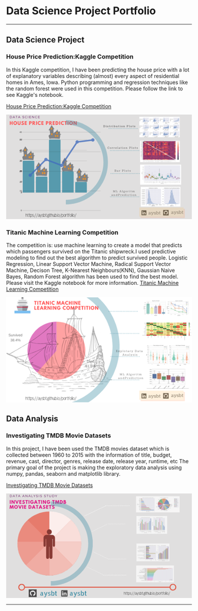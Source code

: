 # Data Science Project Portfolio

---

## Data Science Project
### House Price Prediction:Kaggle Competition
In this Kaggle competition, I have been predicting the house price with a lot of explanatory variables describing (almost) every aspect of residential homes in Ames, Iowa. Python programming and regression techniques like the random forest were used in this competition. Please follow the link to see Kaggle's notebook. 

[House Price Prediction:Kaggle Competition](https://www.kaggle.com/aaysbt/house-price-11-eda-model-predictions)

<img src="images/ds_hp.png?raw=true"/>


### Titanic Machine Learning Competition
The competition is: use machine learning to create a model that predicts which passengers survived on the Titanic shipwreck.I used predictive modeling to find out the best algorithm to predict survived people. Logistic Regression, Linear Support Vector Machine, Radical Support Vector Machine, Decison Tree, K-Nearest Neighbours(KNN), Gaussian Naive Bayes, Random Forest algorithm has been used to find the best model. Please visit the Kaggle notebook for more information.
[Titanic Machine Learning Competition](https://www.kaggle.com/aaysbt/titanic-datasets-eda-fe-dc-model-predictions)

<img src="images/titanic.png?raw=true"/>


## Data Analysis 
### Investigating TMDB Movie Datasets
In this project, I have been used the TMDB movies dataset which is collected between 1960 to 2015 with the information of title, budget, revenue, cast, director, genres, release date, release year, runtime, etc The primary goal of the project is making the exploratory data analysis using numpy, pandas, seaborn and matplotlib library. 

[Investigating TMDB Movie Datasets](https://medium.com/my-data-camp-journey/investigating-tmdb-movie-datasets-4ee04c263915)

<img src="images/Data_Analysis_Study.png?raw=true"/>

---
<p style="font-size:11px">
<!-- Remove above link if you don't want to attibute -->

